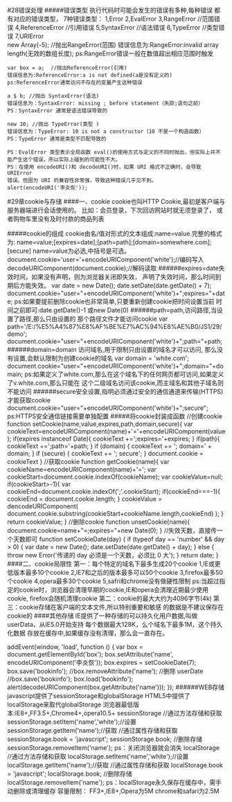 #28错误处理
#####错误类型
    执行代码时可能会发生的错误有多种,每种错误
    都有对应的错误类型，
    7种错误类型：
      1,Error
      2,EvalError
      3,RangeError  //范围错误
      4,ReferenceError  //引用错误
      5,SyntaxError    //语法错误
      6,TypeError     //类型错误
      7,URIError      
    new Array(-5); //抛出RangeError(范围)
    错误信息为:RangeError:invalid array length(无效的数组长度);
    ps:RangeError错误一般在数值超出相应范围时触发

    var box = a;  //抛出ReferenceError(引用)
    错误信息为:ReferenceError:a is not defined(a是没有定义的)
    ps:ReferenceError通常访问不存在的变量产生这种错误

    a $ b; //抛出 SyntaxError(语法)
    错误信息为：SyntaxError: missing ; before statement（失踪;语句之前）
    PS：SyntaxError 通常是语法错误导致的

    new 10; //抛出 TypeError(类型 )
    错误信息为：TypeError: 10 is not a constructor（10 不是一个构造函数）
    PS：TypeError 通常是类型不匹配导致的

    PS：EvalError 类型表示全局函数 eval()的使用方式与定义的不同时抛出，但实际上并不
    能产生这个错误，所以实际上碰到的可能性不大。
    PS：在使用 encodeURI()和 decodeURI()时，如果 URI 格式不正确时，会导致 URIError
    错误。但因为 URI 的兼容性非常强，导致这种错误几乎见不到。
    alert(encodeURI('李炎恢'));
#29章cookie与存储
####一、cookie
    cookie也叫HTTP Cookie,最初是客户端与服务器端进行会话使用的。
    比如：会员登录，下次回访网站时就无须登录了，
    或者购物车里没有及时付款的商品列表

#####cookie的组成
    cookie由名/值对形式的文本组成:name=value.完整的格式为:
    name=value;[expires=date];[path=path];[domain=somewhere.com];[secure]
    name=value为必选,中括号是可选。
    document.cookie='user='+encodeURIComponent('white');//编码写入
    decodeURIComponent(document.cookie);//解码读取
######expires=date失效时间，如果没有声明，则为浏览器关闭即失效，
    声明了失效时间，那么时间到期后方能失效。
    var date = new Date();
    date.setDate(date.getDate() + 7);
    document.cookie="user="+encodeURIComponent('white')+";expires="+date;
    ps:如果要提前删除cookie也非常简单,只要重新创建cookie把时间设置当前
    时间之前即可:date.getDate()-1 或new Date(0)
######path=path,访问路径,当设置了路径,那么只由设置的
那个路径文件才能访问cookie
    var path='/E:/%E5%A4%87%E8%AF%BE%E7%AC%94%E8%AE%B0/JS1/29/demo';
    document.cookie="user="+encodeURIComponent('white')+";path="+path;
######domain=domain 访问域名,用于限制只由设置的域名才可以访问,
那么没有设置,会默认限制为创建cookie的域名
    var domain = 'white.com';
    document.cookie="user="+encodeURIComponent('white')+";domain="+domain;
    ps:如果定义了white.com,那么在这个域名下的任何网页都可访问,如果定义了v.white.com,那么只能在
    这个二级域名访问该cookie,而主域名和其他子域名则不能访问
######secure安全设置,指明必须通过安全的通信通道来传输(HTTPS)才能获取cookie
    document.cookie="user="+encodeURIComponent('white')+";secure";
    ps:HTTPS安全通信链接需要单独配置
#####将cookie封装成函数
    //创建cookie
    function setCookie(name,value,expires,path,domain,secure){
      var cookieText=encodeURIComponent(name)+'='+encodeURIComponent(value);
      if(expires instanceof Date){
        cookieText +=';expires='+expires;
      }
      if(path){
        cookieText +=';path='+path;
      }
      if (domain) {
      cookieText += '; domain=' + domain;
      }
      if (secure) {
      cookieText += '; secure';
      }
      document.cookie = cookieText
    }
    //获取cookie
    function getCookie(name){
      var cookieName=encodeURIComponent(name)+'=';
      var cookieStart=document.cookie.indexOf(cookieName);
      var cookieValue=null;
      if(cookieStart>-1){
        var cookieEnd=document.cookie.indexOf(';'.cookieStart);
        if(cookieEnd===-1){
          cookieEnd = document.cookie.length;
        }
        cookieValue = dencodeURIComponent(
          document.cookie.substring(cookieStart+cookieName.length,cookieEnd)
        );
      }
      return cookieValue;
    }
    //删除cookie
    function unsetCookie(name){
      document.cookie=name+"=;expires="+new Date(0);
    }
    //失效天数，直接传一个天数即可
    function setCookieDate(day) {
      if (typeof day == 'number' && day > 0) {
        var date = new Date();
        date.setDate(date.getDate() + day);
      } else {
        throw new Error('传递的 day 必须是一个天数，必须比 0 大');
      }
      return date;
    }
####二、cookie局限性
    第一：每个特定的域名下最多生成20个cookie
      1,IE或更低版本最多10个cookie
      2,IE7和之后的版本最多可以50个cookie
      3,firefox最多50个cookie
      4,opera最多30个cookie
      5,safri和chrome没有做硬性限制
      ps:当超过指定的cookie时，浏览器会清理早期的cookie,IE和opera会清理近期最少使用cookie,
      firefox会随机清理cookie
    第二：cookie的最大大约为4096字节(4k)
    第三：cookie存储在客户端的文本文件,所以特别重要和敏感
    的数据是不建议保存在cookie的
####其他存储
    IE提供了一种存储的可以持久化用户数据,叫做userData，从IE5.0开始支持
    每个数据最大128K，么个域名下最多1M，这个持久化数据
    存放在缓存中,如果缓存没有清理，那么会一直存在。
      <div style="behavior:url(#default#userData)" id="box"></div>
      addEvent(window, 'load', function () {
        var box = document.getElementById('box');
        box.setAttribute('name', encodeURIComponent('李炎恢'));
        box.expires = setCookieDate(7);
        box.save('bookinfo');
        //box.removeAttribute('name'); //删除 userDate
        //box.save('bookinfo');
        box.load('bookinfo');
        alert(decodeURIComponent(box.getAttribute('name')));
      });
######WEB存储
    javascript提供了sessionStorage和globalStorage
    HTML5中提供了localStorage来取代globalStorage
    浏览器最低版本:IE8+,FF3.5+,Chrome4+,opera10.5+
    sessionStorage
      //通过方法存储和获取
      sessionStorage.setItem('name','white');//设置
      sessionStorage.getItem('name');//获取
      //通过属性存储和获取
      sessionStorage.book = 'javascript';
      sessionStorage.book;
      //删除存储
      sessionStorage.removeItem('name');
      ps：关闭浏览器就会消失
    localStorage
      //通过方法存储和获取
      localStorage.setItem('name','white');//设置
      localStorage.getItem('name');//获取
      //通过属性存储和获取
      localStorage.book = 'javascript';
      localStorage.book;
      //删除存储
      localStorage.removeItem('name');
      ps：localStorage永久保存在缓存中，需手动删除或清理缓存
      容量限制：
        FF3+,IE8+,Opera为5M
        chrome和safari为2.5M






    



